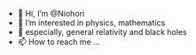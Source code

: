 - 👋 Hi, I’m @Niohori
- 👀 I’m interested in physics, mathematics
- 🌱 especially, general relativity and black holes
- 📫 How to reach me ...

<!---
Niohori/Niohori is a ✨ special ✨ repository because its `README.md` (this file) appears on your GitHub profile.
You can click the Preview link to take a look at your changes.
--->

